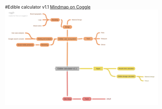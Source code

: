 #Edible calculator v1.1
[Mindmap on Coggle](https://coggle.it/diagram/XLH3KBJYKxYUiCHj/t/-/3ab877d07f089630f1ecaa6293788a3a30c67760319a5d451b98fb0c3cd63d73)
![v1.1 Mindmap](mindmap.png "v1.1 Mindmap")

